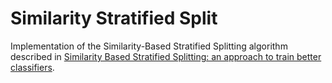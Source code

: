 # Similarity Stratified Split

Implementation of the Similarity-Based Stratified Splitting algorithm described in [Similarity Based Stratified Splitting: an approach to train better classifiers](https://arxiv.org/abs/2010.06099).
